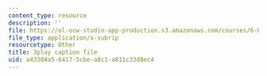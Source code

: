 ```yaml
---
content_type: resource
description: ''
file: https://ol-ocw-studio-app-production.s3.amazonaws.com/courses/6-00-introduction-to-computer-science-and-programming-fall-2008/a43304a564175cbea8c1a811c33d8ec4_kDhR4Zm53zc.vtt
file_type: application/x-subrip
resourcetype: Other
title: 3play caption file
uid: a43304a5-6417-5cbe-a8c1-a811c33d8ec4
---
```

